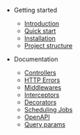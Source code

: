 - Getting started
  - [Introduction](pages/getting-started/introduction)
  - [Quick start](pages/getting-started/quick-start.md)
  - [Installation](pages/getting-started/installation.md)
  - [Project structure](pages/getting-started/project-structure.md)
  
- Documentation
  - [Controllers](pages/documentation/controllers.md)
  - [HTTP Errors](pages/documentation/http-errors.md)
  - [Middlewares](pages/documentation/middlewares.md)
  - [Interceptors](pages/documentation/interceptors.md)
  - [Decorators](pages/documentation/decorators.md)
  - [Scheduling Jobs](pages/documentation/scheduling-jobs.md)
  - [OpenAPI](pages/documentation/openapi.md)
  - [Query params](pages/documentation/query-params.md)